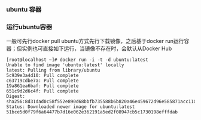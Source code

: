 
### ubuntu 容器
### 运行ubuntu容器
一般可先行docker pull ubuntu方式先行下载镜像，之后基于docker run运行容器；但实例也可直接如下运行，当镜像不存在时，会默认从Docker Hub
```
[root@localhost ~]# docker run -i -t -d ubuntu:latest
Unable to find image 'ubuntu:latest' locally
latest: Pulling from library/ubuntu
5c939e3a4d10: Pull complete 
c63719cdbe7a: Pull complete 
19a861ea6baf: Pull complete 
651c9d2d6c4f: Pull complete 
Digest: sha256:8d31dad0c58f552e890d68bbfb735588b6b820a46e459672d96e585871acc110
Status: Downloaded newer image for ubuntu:latest
51bce5d0f79f6a64477b7d16e062e362191a5ed2f08947cb5c1730198efffdab

```


